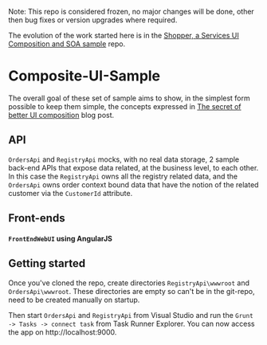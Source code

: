 Note: This repo is considered frozen, no major changes will be done, other then bug fixes or version upgrades where required.

The evolution of the work started here is in the [Shopper, a Services UI Composition and SOA sample](https://github.com/mauroservienti/shopper/) repo.

# Composite-UI-Sample

The overall goal of these set of sample aims to show, in the simplest form possible to keep them simple, the concepts expressed in [The secret of better UI composition](http://particular.net/blog/secret-of-better-ui-composition) blog post.

## API

`OrdersApi` and `RegistryApi` mocks, with no real data storage, 2 sample back-end APIs that expose data related, at the business level, to each other. In this case the `RegistryApi` owns all the registry related data, and the `OrdersApi` owns order context bound data that have the notion of the related customer via the `CustomerId` attribute.

## Front-ends

#### `FrontEndWebUI` using AngularJS

## Getting started

Once you've cloned the repo, create directories `RegistryApi\wwwroot` and `OrdersApi\wwwroot`. These directories are empty so can't be in the git-repo, need to be created manually on startup.

Then start `OrdersApi` and `RegistryApi` from Visual Studio and run the `Grunt -> Tasks -> connect task` from Task Runner Explorer. You can now access the app on http://localhost:9000.
